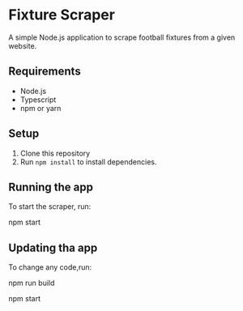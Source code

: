 # Fixture Scraper

A simple Node.js application to scrape football fixtures from a given website.

## Requirements

- Node.js
- Typescript
- npm or yarn

## Setup

1. Clone this repository
2. Run `npm install` to install dependencies.

## Running the app

To start the scraper, run:

npm start

## Updating tha app

To change any code,run:

npm run build

npm start
